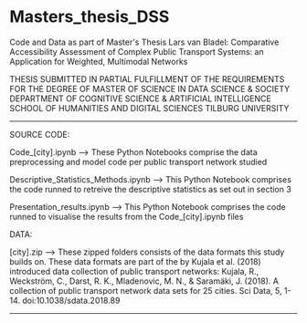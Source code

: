 # Masters_thesis_DSS

Code and Data as part of Master's Thesis Lars van Bladel:
Comparative Accessibility Assessment of Complex Public Transport Systems: an Application for Weighted, Multimodal Networks

THESIS SUBMITTED IN PARTIAL FULFILLMENT
OF THE REQUIREMENTS FOR THE DEGREE OF 
MASTER OF SCIENCE IN DATA SCIENCE & SOCIETY 
DEPARTMENT OF COGNITIVE SCIENCE & ARTIFICIAL INTELLIGENCE 
SCHOOL OF HUMANITIES AND DIGITAL SCIENCES 
TILBURG UNIVERSITY

______________________________________________
SOURCE CODE:


Code_[city].ipynb --> These Python Notebooks comprise the data preprocessing and model code per public transport network studied

Descriptive_Statistics_Methods.ipynb --> This Python Notebook comprises the code runned
  to retreive the descriptive statistics as set out in section 3

Presentation_results.ipynb --> This Python Notebook comprises the code runned to visualise
  the results from the Code_[city].ipynb files 

DATA:


[city].zip --> These zipped folders consists of the data formats this study builds on. These data formats
  are part of the by Kujala et al. (2018) introduced data collection of public transport networks:
  Kujala, R., Weckström, C., Darst, R. K., Mladenovic, M. N., & Saramäki, J. (2018). A collection of public transport 
  network data sets for 25 cities. Sci Data, 5, 1-14. doi:10.1038/sdata.2018.89
______________________________________________

